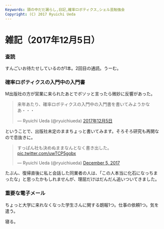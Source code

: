 ```yaml
---
Keywords: 頭の中だだ漏らし,日記,確率ロボティクス,シェル芸勉強会
Copyright: (C) 2017 Ryuichi Ueda
---
```


# 雑記（2017年12月5日）

### 査読

すんごいお待たせしているのが1本。2回目の通読。うーむ。

### 確率ロボティクスの入門中の入門書

M出版社の方が営業に来られたあとでボソッと言ったら微妙に反響があった。

<blockquote class="twitter-tweet" data-lang="ja"><p lang="ja" dir="ltr">来年あたり、確率ロボティクスの入門中の入門書を書いてみようかなあ・・・</p>&mdash; Ryuichi Ueda (@ryuichiueda) <a href="https://twitter.com/ryuichiueda/status/937858490747383808?ref_src=twsrc%5Etfw">2017年12月5日</a></blockquote>
<script async src="https://platform.twitter.com/widgets.js" charset="utf-8"></script>

ということで、出版社未定のままちょっと書いてみます。そろそろ研究も再開なので息抜きに。

<blockquote class="twitter-tweet" data-partner="tweetdeck"><p lang="ja" dir="ltr">すっぱん社も決めぬままなんとなく書き出した。 <a href="https://t.co/uwTCP5gobx">pic.twitter.com/uwTCP5gobx</a></p>&mdash; Ryuichi Ueda (@ryuichiueda) <a href="https://twitter.com/ryuichiueda/status/938042739416895489?ref_src=twsrc%5Etfw">December 5, 2017</a></blockquote>
<script async src="https://platform.twitter.com/widgets.js" charset="utf-8"></script>

たぶん、復帰直後に私と会話した同業者の人は、「この人本当に化石になっちまったな」と思ったかもしれませんが、理屈だけはだんだん追いついてきました。


### 重要な電子メール

ちょっと大学に来れなくなった学生さんに関する朗報1つ。仕事の依頼1つ。気を遣う。



寝る。
